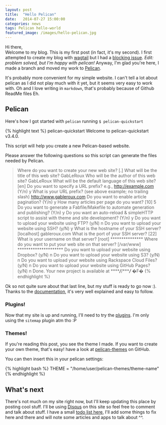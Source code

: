 ```yaml
---
layout: post
title:  "Hello Pelican"
date:   2014-07-27 15:00:00
categories: news
tags: Pelican hello-world
featured_image: /images/hello-pelican.jpg
---
```


Hi there,  
Welcome to my blog. This is my first post (in fact, it's my second). I first attempted to create my blog with [wagtail][wagtail] but I had a [blocking issue][blocking-issue]. *Edit: problem solved, but I'm happy with pelican!* Anyway, I'm glad you're here, I made a branch and moved my work to [Pelican][pelican].

<!-- more -->

It's probably more convenient for my simple website. I can't tell a lot about pelican as I did not play much with it yet, but it seems very easy to work with. Oh and I love writing in `markdown`, that's probably because of Github ReadMe files Eh.

## Pelican

Here's how I got started with `pelican` running `$ pelican-quickstart`

{% highlight text %}
pelican-quickstart
Welcome to pelican-quickstart v3.4.0.

This script will help you create a new Pelican-based website.

Please answer the following questions so this script can generate the files
needed by Pelican.

> Where do you want to create your new web site? [.]
> What will be the title of this web site? GabLeRoux
> Who will be the author of this web site? GabLeRoux
> What will be the default language of this web site? [en]
> Do you want to specify a URL prefix? e.g., http://example.com   (Y/n) y
> What is your URL prefix? (see above example; no trailing slash) http://www.gableroux.com
> Do you want to enable article pagination? (Y/n) y
> How many articles per page do you want? [10] 5
> Do you want to generate a Fabfile/Makefile to automate generation and publishing? (Y/n) y
> Do you want an auto-reload & simpleHTTP script to assist with theme and site development? (Y/n) y
> Do you want to upload your website using FTP? (y/N) n
> Do you want to upload your website using SSH? (y/N) y
> What is the hostname of your SSH server? [localhost] gableroux.com
> What is the port of your SSH server? [22]
> What is your username on that server? [root] ***************
> Where do you want to put your web site on that server? [/var/www] *********************
> Do you want to upload your website using Dropbox? (y/N) n
> Do you want to upload your website using S3? (y/N) n
> Do you want to upload your website using Rackspace Cloud Files? (y/N) n
> Do you want to upload your website using GitHub Pages? (y/N) n
Done. Your new project is available at *******/***/********/*****
�F�
{% endhighlight %}

Ok so not quite sure about that last line, but my stuff is ready to go now :). Thanks to the [documentation](http://docs.getpelican.com/), it's very well explained and easy to follow.

### Plugins!

Now that my site is up and running, I'll need to try the [plugins](https://github.com/getpelican/pelican-plugins). I'm only using the `sitemap` plugin atm tho :P

### Themes! 

If you're reading this post, you see the theme I made. If you want to create your own theme, that's easy! have a look at [pelican-themes](https://github.com/getpelican/pelican-themes) on GitHub.

You can then insert this in your pelican settings:

{% highlight bash %}
    THEME = "/home/user/pelican-themes/theme-name"
{% endhighlight %}

## What's next

There's not much on my site right now, but I'll keep updating this place by posting cool stuff. I'll be using [Disqus](https://disqus.com/) on this site so feel free to comment and talk about stuff. I have a small [todo list here](/todo/), I'll add some things to fix here and there and will note some articles and apps to talk about ^^.

[wagtail]: http://wagtail.io/
[blocking-issue]: http://stackoverflow.com/questions/24976561/wagtail-pages-giving-none-url-with-live-status
[pelican]: http://blog.getpelican.com/